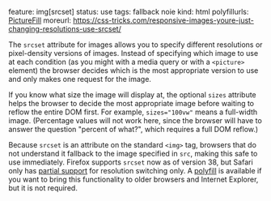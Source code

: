 feature: img[srcset]
status: use
tags: fallback noie
kind: html
polyfillurls: [PictureFill](http://scottjehl.github.io/picturefill/)
moreurl: https://css-tricks.com/responsive-images-youre-just-changing-resolutions-use-srcset/

The `srcset` attribute for images allows you to specify different resolutions or pixel-density versions of images. Instead of specifying which image to use at each condition (as you might with a media query or with a `<picture>` element) the browser decides which is the most appropriate version to use and only makes one request for the image.

If you know what size the image will display at, the optional `sizes` attribute helps the browser to decide the most appropriate image before waiting to reflow the entire DOM first. For example, `sizes="100vw"` means a full-width image. (Percentage values will not work here, since the browser will have to answer the question "percent of what?", which requires a full DOM reflow.)

Because `srcset` is an attribute on the standard `<img>` tag, browsers that do not understand it fallback to the image specified in `src`, making this safe to use immediately. Firefox supports `srcset` now as of version 38, but Safari only has [partial support](http://caniuse.com/#feat=srcset) for resolution switching only. A [polyfill](http://scottjehl.github.io/picturefill/) is available if you want to bring this functionality to older browsers and Internet Explorer, but it is not required.
